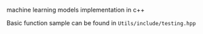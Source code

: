 machine learning models implementation in c++

Basic function sample can be found in `Utils/include/testing.hpp`
